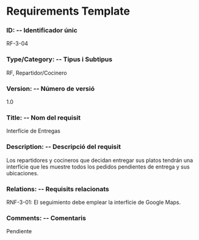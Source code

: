 ﻿# Requirements Template 

### ID: -- Identificador únic 
RF-3-04 

### Type/Category: -- Tipus i Subtipus 
RF, Repartidor/Cocinero
 
### Version: -- Número de versió 
1.0
 
### Title: -- Nom del requisit 
Interfície de Entregas

### Description: -- Descripció del requisit 
Los repartidores y cocineros que decidan entregar sus platos tendrán una interfície que les muestre todos los pedidos pendientes de entrega y sus ubicaciones.

### Relations: -- Requisits relacionats 
RNF-3-01: El seguimiento debe emplear la interfície de Google Maps.
 
### Comments: -- Comentaris 
Pendiente
